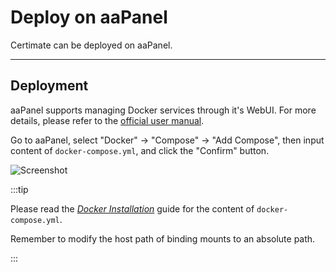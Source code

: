 ﻿# Deploy on aaPanel

Certimate can be deployed on aaPanel.

---

## Deployment

aaPanel supports managing Docker services through it's WebUI. For more details, please refer to the [official user manual](https://www.aapanel.com/docs/Function/Docker.html).

Go to aaPanel, select "Docker" -> "Compose" -> "Add Compose", then input content of `docker-compose.yml`, and click the "Confirm" button.

![Screenshot](https://github.com/certimate-go/docs/blob/main/assets/gh/installation_aapanel.en.png?raw=true)

:::tip

Please read the _[Docker Installation](./docker)_ guide for the content of `docker-compose.yml`.

Remember to modify the host path of binding mounts to an absolute path.

:::
